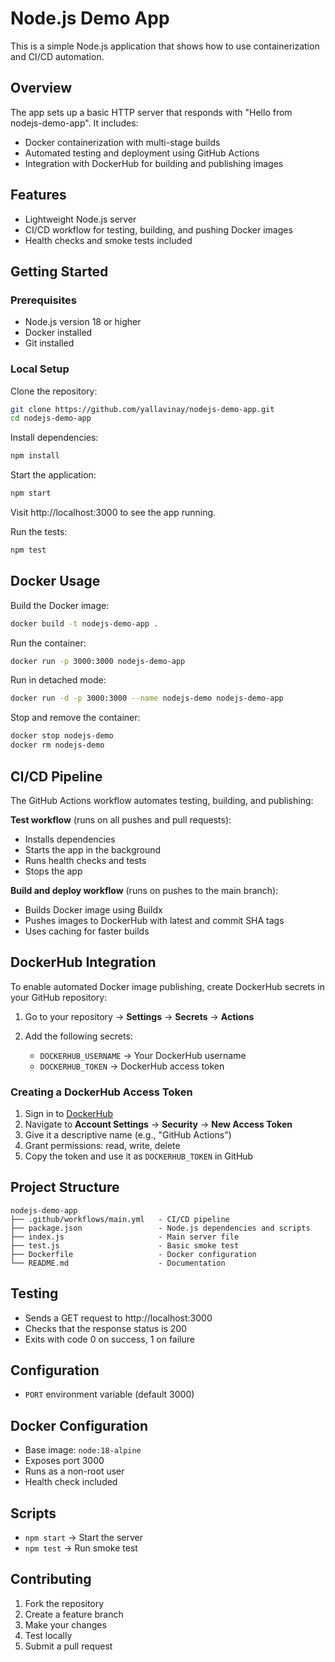 # Node.js Demo App

This is a simple Node.js application that shows how to use containerization and CI/CD automation.

## Overview

The app sets up a basic HTTP server that responds with "Hello from nodejs-demo-app". It includes:

- Docker containerization with multi-stage builds
- Automated testing and deployment using GitHub Actions
- Integration with DockerHub for building and publishing images

## Features

- Lightweight Node.js server
- CI/CD workflow for testing, building, and pushing Docker images
- Health checks and smoke tests included

## Getting Started

### Prerequisites

- Node.js version 18 or higher
- Docker installed
- Git installed

### Local Setup

Clone the repository:

```bash
git clone https://github.com/yallavinay/nodejs-demo-app.git
cd nodejs-demo-app
```

Install dependencies:

```bash
npm install
```

Start the application:

```bash
npm start
```

Visit http://localhost:3000 to see the app running.

Run the tests:

```bash
npm test
```

## Docker Usage

Build the Docker image:

```bash
docker build -t nodejs-demo-app .
```

Run the container:

```bash
docker run -p 3000:3000 nodejs-demo-app
```

Run in detached mode:

```bash
docker run -d -p 3000:3000 --name nodejs-demo nodejs-demo-app
```

Stop and remove the container:

```bash
docker stop nodejs-demo
docker rm nodejs-demo
```

## CI/CD Pipeline

The GitHub Actions workflow automates testing, building, and publishing:

**Test workflow** (runs on all pushes and pull requests):
- Installs dependencies
- Starts the app in the background
- Runs health checks and tests
- Stops the app

**Build and deploy workflow** (runs on pushes to the main branch):
- Builds Docker image using Buildx
- Pushes images to DockerHub with latest and commit SHA tags
- Uses caching for faster builds

## DockerHub Integration

To enable automated Docker image publishing, create DockerHub secrets in your GitHub repository:

1. Go to your repository → **Settings** → **Secrets** → **Actions**

2. Add the following secrets:
   - `DOCKERHUB_USERNAME` → Your DockerHub username
   - `DOCKERHUB_TOKEN` → DockerHub access token

### Creating a DockerHub Access Token

1. Sign in to [DockerHub](https://hub.docker.com/)
2. Navigate to **Account Settings** → **Security** → **New Access Token**
3. Give it a descriptive name (e.g., "GitHub Actions")
4. Grant permissions: read, write, delete
5. Copy the token and use it as `DOCKERHUB_TOKEN` in GitHub

## Project Structure

```
nodejs-demo-app
├── .github/workflows/main.yml   - CI/CD pipeline
├── package.json                 - Node.js dependencies and scripts
├── index.js                     - Main server file
├── test.js                      - Basic smoke test
├── Dockerfile                   - Docker configuration
└── README.md                    - Documentation
```

## Testing

- Sends a GET request to http://localhost:3000
- Checks that the response status is 200
- Exits with code 0 on success, 1 on failure

## Configuration

- `PORT` environment variable (default 3000)

## Docker Configuration

- Base image: `node:18-alpine`
- Exposes port 3000
- Runs as a non-root user
- Health check included

## Scripts

- `npm start` → Start the server
- `npm test` → Run smoke test

## Contributing

1. Fork the repository
2. Create a feature branch
3. Make your changes
4. Test locally
5. Submit a pull request